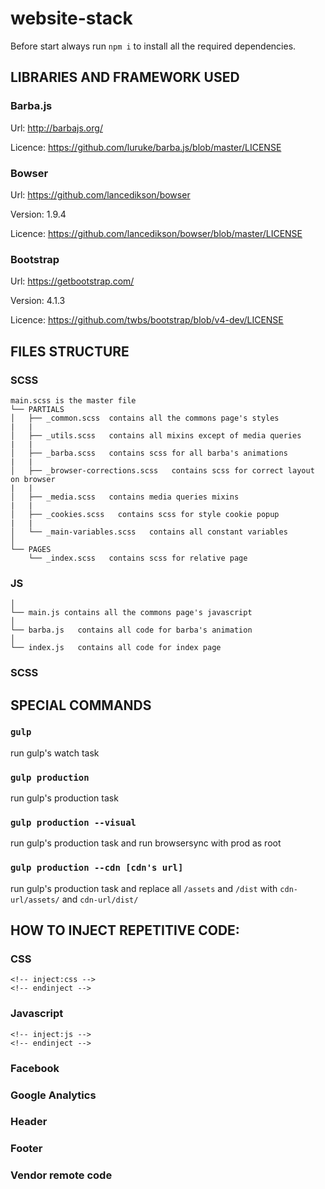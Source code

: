 # website-stack
Before start always run `npm i` to install all the required dependencies.

## LIBRARIES AND FRAMEWORK USED

###	Barba.js


Url: http://barbajs.org/

Licence: https://github.com/luruke/barba.js/blob/master/LICENSE


### Bowser


Url: https://github.com/lancedikson/bowser

Version: 1.9.4

Licence: https://github.com/lancedikson/bowser/blob/master/LICENSE


### Bootstrap


Url: https://getbootstrap.com/

Version: 4.1.3

Licence: https://github.com/twbs/bootstrap/blob/v4-dev/LICENSE


## FILES STRUCTURE

### SCSS

```
main.scss is the master file
└── PARTIALS
│   ├── _common.scss  contains all the commons page's styles
|   |
│   ├── _utils.scss   contains all mixins except of media queries
|   |
│   ├── _barba.scss   contains scss for all barba's animations
|   |
│   ├── _browser-corrections.scss   contains scss for correct layout on browser
|   |
│   ├── _media.scss   contains media queries mixins
|   |
│   ├── _cookies.scss   contains scss for style cookie popup
|   |
│   └── _main-variables.scss   contains all constant variables
│   
└── PAGES
    └── _index.scss   contains scss for relative page
```


### JS
```
│   
└── main.js contains all the commons page's javascript
│   
└── barba.js   contains all code for barba's animation
│   
└── index.js   contains all code for index page
```
### SCSS

## SPECIAL COMMANDS

### `gulp`
run gulp's watch task

### `gulp production`
run gulp's production task

### `gulp production --visual`
run gulp's production task and run browsersync with prod as root

### `gulp production --cdn [cdn's url]`
run gulp's production task and replace all `/assets` and `/dist` with `cdn-url/assets/` and `cdn-url/dist/`

## HOW TO INJECT REPETITIVE CODE:

### CSS
```
<!-- inject:css -->
<!-- endinject -->
```
### Javascript
```
<!-- inject:js -->
<!-- endinject -->
```
### Facebook
<!-- inject:facebookpixel:html -->
<!-- endinject -->

### Google Analytics
<!-- inject:googleanalytics:html -->
<!-- endinject -->

### Header
<!-- inject:header:html -->
<!-- endinject -->

### Footer
<!-- inject:footer:html -->
<!-- endinject -->

### Vendor remote code
<!-- inject:vendorremotecode:html -->
<!-- endinject -->


